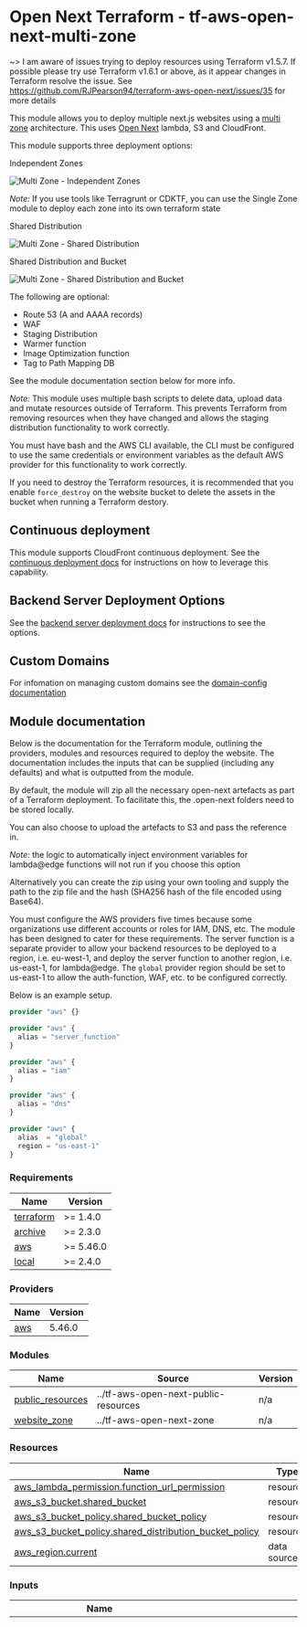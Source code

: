 # Open Next Terraform - tf-aws-open-next-multi-zone

~> I am aware of issues trying to deploy resources using Terraform v1.5.7. If possible please try use Terraform v1.6.1 or above, as it appear changes in Terraform resolve the issue. See https://github.com/RJPearson94/terraform-aws-open-next/issues/35 for more details

This module allows you to deploy multiple next.js websites using a [multi zone](https://nextjs.org/docs/pages/building-your-application/deploying/multi-zones) architecture. This uses [Open Next](https://github.com/serverless-stack/open-next) lambda, S3 and CloudFront.

This module supports three deployment options:

Independent Zones

![Multi Zone - Independent Zones](https://raw.githubusercontent.com/RJPearson94/terraform-aws-open-next/v3.3.0/docs/diagrams/Multi%20Zone%20-%20Independent%20Zones.png)

_Note:_ If you use tools like Terragrunt or CDKTF, you can use the Single Zone module to deploy each zone into its own terraform state

Shared Distribution

![Multi Zone - Shared Distribution](https://raw.githubusercontent.com/RJPearson94/terraform-aws-open-next/v3.3.0/docs/diagrams/Multi%20Zone%20-%20Shared%20Distribution.png)

Shared Distribution and Bucket

![Multi Zone - Shared Distribution and Bucket](https://raw.githubusercontent.com/RJPearson94/terraform-aws-open-next/v3.3.0/docs/diagrams/Multi%20Zone%20-%20Shared%20Distribution%20and%20Bucket.png)

The following are optional:

- Route 53 (A and AAAA records)
- WAF
- Staging Distribution
- Warmer function
- Image Optimization function
- Tag to Path Mapping DB

See the module documentation section below for more info.

_Note:_ This module uses multiple bash scripts to delete data, upload data and mutate resources outside of Terraform. This prevents Terraform from removing resources when they have changed and allows the staging distribution functionality to work correctly.

You must have bash and the AWS CLI available, the CLI must be configured to use the same credentials or environment variables as the default AWS provider for this functionality to work correctly.

If you need to destroy the Terraform resources, it is recommended that you enable `force_destroy` on the website bucket to delete the assets in the bucket when running a Terraform destory.

## Continuous deployment

This module supports CloudFront continuous deployment. See the [continuous deployment docs](https://github.com/RJPearson94/terraform-aws-open-next/blob/v3.3.0/docs/continuous-deployments.md) for instructions on how to leverage this capability.

## Backend Server Deployment Options

See the [backend server deployment docs](https://github.com/RJPearson94/terraform-aws-open-next/blob/v3.3.0/docs/backend-server-deployments.md) for instructions to see the options.

## Custom Domains

For infomation on managing custom domains see the [domain-config documentation](https://github.com/RJPearson94/terraform-aws-open-next/blob/v3.3.0/docs/domain-config.md)

## Module documentation

Below is the documentation for the Terraform module, outlining the providers, modules and resources required to deploy the website. The documentation includes the inputs that can be supplied (including any defaults) and what is outputted from the module.

By default, the module will zip all the necessary open-next artefacts as part of a Terraform deployment. To facilitate this, the .open-next folders need to be stored locally.

You can also choose to upload the artefacts to S3 and pass the reference in.

_Note:_ the logic to automatically inject environment variables for lambda@edge functions will not run if you choose this option

Alternatively you can create the zip using your own tooling and supply the path to the zip file and the hash (SHA256 hash of the file encoded using Base64).

You must configure the AWS providers five times because some organizations use different accounts or roles for IAM, DNS, etc. The module has been designed to cater for these requirements. The server function is a separate provider to allow your backend resources to be deployed to a region, i.e. eu-west-1, and deploy the server function to another region, i.e. us-east-1, for lambda@edge. The `global` provider region should be set to us-east-1 to allow the auth-function, WAF, etc. to be configured correctly.

Below is an example setup.

```tf
provider "aws" {}

provider "aws" {
  alias = "server_function"
}

provider "aws" {
  alias = "iam"
}

provider "aws" {
  alias = "dns"
}

provider "aws" {
  alias  = "global"
  region = "us-east-1"
}
```

### Requirements

| Name | Version |
|------|---------|
| <a name="requirement_terraform"></a> [terraform](#requirement\_terraform) | >= 1.4.0 |
| <a name="requirement_archive"></a> [archive](#requirement\_archive) | >= 2.3.0 |
| <a name="requirement_aws"></a> [aws](#requirement\_aws) | >= 5.46.0 |
| <a name="requirement_local"></a> [local](#requirement\_local) | >= 2.4.0 |

### Providers

| Name | Version |
|------|---------|
| <a name="provider_aws"></a> [aws](#provider\_aws) | 5.46.0 |

### Modules

| Name | Source | Version |
|------|--------|---------|
| <a name="module_public_resources"></a> [public\_resources](#module\_public\_resources) | ../tf-aws-open-next-public-resources | n/a |
| <a name="module_website_zone"></a> [website\_zone](#module\_website\_zone) | ../tf-aws-open-next-zone | n/a |

### Resources

| Name | Type |
|------|------|
| [aws_lambda_permission.function_url_permission](https://registry.terraform.io/providers/hashicorp/aws/latest/docs/resources/lambda_permission) | resource |
| [aws_s3_bucket.shared_bucket](https://registry.terraform.io/providers/hashicorp/aws/latest/docs/resources/s3_bucket) | resource |
| [aws_s3_bucket_policy.shared_bucket_policy](https://registry.terraform.io/providers/hashicorp/aws/latest/docs/resources/s3_bucket_policy) | resource |
| [aws_s3_bucket_policy.shared_distribution_bucket_policy](https://registry.terraform.io/providers/hashicorp/aws/latest/docs/resources/s3_bucket_policy) | resource |
| [aws_region.current](https://registry.terraform.io/providers/hashicorp/aws/latest/docs/data-sources/region) | data source |

### Inputs

| Name | Description | Type | Default | Required |
|------|-------------|------|---------|:--------:|
| <a name="input_additional_server_functions"></a> [additional\_server\_functions](#input\_additional\_server\_functions) | Default configutation for all additional server functions with the ability to override the configuration per function.<br><br>This feature requires open next v3.<br><br>By default, the module will create a new zip from the server function code on disk. However, you can override this by supplying a zip file containing the lambda code with either a local reference or a reference to the zip in an S3 bucket.<br><br>Possible values for backend\_deployment\_type: <br>  - REGIONAL\_LAMBDA\_WITH\_AUTH\_LAMBDA<br>  - REGIONAL\_LAMBDA\_WITH\_OAC<br>  - REGIONAL\_LAMBDA\_WITH\_OAC\_AND\_ANY\_PRINCIPAL<br>  - REGIONAL\_LAMBDA<br><br>See https://github.com/RJPearson94/terraform-aws-open-next/blob/v3.1.0/docs/backend-server-deployments.md for a complete breakdown of the different backend options.<br><br>**NOTE:** This can be overridden for each zone | <pre>object({<br>    enable_streaming                 = optional(bool)<br>    runtime                          = optional(string, "nodejs20.x")<br>    backend_deployment_type          = optional(string, "REGIONAL_LAMBDA")<br>    timeout                          = optional(number, 10)<br>    memory_size                      = optional(number, 1024)<br>    function_architecture            = optional(string)<br>    layers                           = optional(list(string))<br>    additional_environment_variables = optional(map(string), {})<br>    iam_policies = optional(object({<br>      include_bucket_access             = optional(bool, false)<br>      include_revalidation_queue_access = optional(bool, false)<br>      include_tag_mapping_db_access     = optional(bool, false)<br>    }), {})<br>    additional_iam_policies = optional(list(object({<br>      name   = string,<br>      arn    = optional(string)<br>      policy = optional(string)<br>    })), [])<br>    vpc = optional(object({<br>      security_group_ids = list(string),<br>      subnet_ids         = list(string)<br>    }))<br>    iam = optional(object({<br>      path                 = optional(string)<br>      permissions_boundary = optional(string)<br>    }))<br>    logging_config = optional(object({<br>      log_format            = optional(string)<br>      application_log_level = optional(string)<br>      system_log_level      = optional(string)<br>    }))<br>    cloudwatch_log = optional(object({<br>      deployment        = optional(string)<br>      retention_in_days = optional(number)<br>      name              = optional(string)<br>      log_group_class   = optional(string)<br>      skip_destroy      = optional(bool)<br>    }))<br>    origin_timeouts = optional(object({<br>      keepalive_timeout   = optional(number)<br>      read_timeout        = optional(number)<br>      connection_attempts = optional(number)<br>      connection_timeout  = optional(number)<br>    }))<br>    xray_tracing = optional(object({<br>      enable = optional(bool, false),<br>      mode   = optional(string, "Active")<br>    }))<br>    timeouts = optional(object({<br>      create = optional(string)<br>      update = optional(string)<br>      delete = optional(string)<br>    }), {})<br>    function_overrides = optional(map(object({<br>      function_code = optional(object({<br>        handler = optional(string, "index.handler")<br>        zip = optional(object({<br>          path = string<br>          hash = string<br>        }))<br>        s3 = optional(object({<br>          bucket         = string<br>          key            = string<br>          object_version = optional(string)<br>        }))<br>      }))<br>      enable_streaming                 = optional(bool)<br>      runtime                          = optional(string, "nodejs20.x")<br>      backend_deployment_type          = optional(string, "REGIONAL_LAMBDA")<br>      timeout                          = optional(number, 10)<br>      memory_size                      = optional(number, 1024)<br>      function_architecture            = optional(string)<br>      layers                           = optional(list(string))<br>      additional_environment_variables = optional(map(string), {})<br>      iam_policies = optional(object({<br>        include_bucket_access             = optional(bool, false)<br>        include_revalidation_queue_access = optional(bool, false)<br>        include_tag_mapping_db_access     = optional(bool, false)<br>      }), {})<br>      additional_iam_policies = optional(list(object({<br>        name   = string,<br>        arn    = optional(string)<br>        policy = optional(string)<br>      })), [])<br>      vpc = optional(object({<br>        security_group_ids = list(string),<br>        subnet_ids         = list(string)<br>      }))<br>      iam = optional(object({<br>        path                 = optional(string)<br>        permissions_boundary = optional(string)<br>      }))<br>      logging_config = optional(object({<br>        log_format            = optional(string)<br>        application_log_level = optional(string)<br>        system_log_level      = optional(string)<br>      }))<br>      cloudwatch_log = optional(object({<br>        deployment        = optional(string)<br>        retention_in_days = optional(number)<br>        name              = optional(string)<br>        log_group_class   = optional(string)<br>        skip_destroy      = optional(bool)<br>      }))<br>      origin_timeouts = optional(object({<br>        keepalive_timeout   = optional(number)<br>        read_timeout        = optional(number)<br>        connection_attempts = optional(number)<br>        connection_timeout  = optional(number)<br>      }))<br>      xray_tracing = optional(object({<br>        enable = optional(bool, false),<br>        mode   = optional(string, "Active")<br>      }))<br>      timeouts = optional(object({<br>        create = optional(string)<br>        update = optional(string)<br>        delete = optional(string)<br>      }), {})<br>    })), {})<br>  })</pre> | `{}` | no |
| <a name="input_aliases"></a> [aliases](#input\_aliases) | The production and staging aliases to use. This can be overridden for each zone | <pre>object({<br>    production = string<br>    staging    = string<br>  })</pre> | `null` | no |
| <a name="input_behaviours"></a> [behaviours](#input\_behaviours) | Override the default behaviour config. When the deployment is set to 'INDEPENDENT\_ZONES' this can be overridden for each zone. If deployment is 'SHARED\_DISTRIBUTION' or 'SHARED\_DISTRIBUTION\_AND\_BUCKET' this configuration is used | <pre>object({<br>    custom_error_responses = optional(object({<br>      path_overrides = optional(map(object({<br>        allowed_methods            = optional(list(string))<br>        cached_methods             = optional(list(string))<br>        cache_policy_id            = optional(string)<br>        origin_request_policy_id   = optional(string)<br>        response_headers_policy_id = optional(string)<br>        compress                   = optional(bool)<br>        viewer_protocol_policy     = optional(string)<br>        viewer_request = optional(object({<br>          type         = string<br>          arn          = string<br>          include_body = optional(bool)<br>        }))<br>        viewer_response = optional(object({<br>          type = string<br>          arn  = string<br>        }))<br>        origin_request = optional(object({<br>          arn          = string<br>          include_body = bool<br>        }))<br>        origin_response = optional(object({<br>          arn = string<br>        }))<br>      })))<br>      allowed_methods            = optional(list(string))<br>      cached_methods             = optional(list(string))<br>      cache_policy_id            = optional(string)<br>      origin_request_policy_id   = optional(string)<br>      response_headers_policy_id = optional(string)<br>      compress                   = optional(bool)<br>      viewer_protocol_policy     = optional(string)<br>      viewer_request = optional(object({<br>        type         = string<br>        arn          = string<br>        include_body = optional(bool)<br>      }))<br>      viewer_response = optional(object({<br>        type = string<br>        arn  = string<br>      }))<br>      origin_request = optional(object({<br>        type         = string<br>        arn          = string<br>        include_body = optional(bool)<br>      }))<br>      origin_response = optional(object({<br>        type = string<br>        arn  = string<br>      }))<br>    }))<br>    static_assets = optional(object({<br>      paths            = optional(list(string))<br>      additional_paths = optional(list(string))<br>      path_overrides = optional(map(object({<br>        allowed_methods            = optional(list(string))<br>        cached_methods             = optional(list(string))<br>        cache_policy_id            = optional(string)<br>        origin_request_policy_id   = optional(string)<br>        response_headers_policy_id = optional(string)<br>        compress                   = optional(bool)<br>        viewer_protocol_policy     = optional(string)<br>        viewer_request = optional(object({<br>          type         = string<br>          arn          = string<br>          include_body = optional(bool)<br>        }))<br>        viewer_response = optional(object({<br>          type = string<br>          arn  = string<br>        }))<br>        origin_request = optional(object({<br>          arn          = string<br>          include_body = bool<br>        }))<br>        origin_response = optional(object({<br>          arn = string<br>        }))<br>      })))<br>      allowed_methods            = optional(list(string))<br>      cached_methods             = optional(list(string))<br>      cache_policy_id            = optional(string)<br>      origin_request_policy_id   = optional(string)<br>      response_headers_policy_id = optional(string)<br>      compress                   = optional(bool)<br>      viewer_protocol_policy     = optional(string)<br>      viewer_request = optional(object({<br>        type         = string<br>        arn          = string<br>        include_body = optional(bool)<br>      }))<br>      viewer_response = optional(object({<br>        type = string<br>        arn  = string<br>      }))<br>      origin_request = optional(object({<br>        type         = string<br>        arn          = string<br>        include_body = optional(bool)<br>      }))<br>      origin_response = optional(object({<br>        type = string<br>        arn  = string<br>      }))<br>    }))<br>    server = optional(object({<br>      paths = optional(list(string))<br>      path_overrides = map(object({<br>        allowed_methods            = optional(list(string))<br>        cached_methods             = optional(list(string))<br>        cache_policy_id            = optional(string)<br>        origin_request_policy_id   = optional(string)<br>        response_headers_policy_id = optional(string)<br>        compress                   = optional(bool)<br>        viewer_protocol_policy     = optional(string)<br>        viewer_request = optional(object({<br>          type         = string<br>          arn          = string<br>          include_body = optional(bool)<br>        }))<br>        viewer_response = optional(object({<br>          type = string<br>          arn  = string<br>        }))<br>        origin_request = optional(object({<br>          arn          = string<br>          include_body = bool<br>        }))<br>        origin_response = optional(object({<br>          arn = string<br>        }))<br>      }))<br>      allowed_methods            = optional(list(string))<br>      cached_methods             = optional(list(string))<br>      cache_policy_id            = optional(string)<br>      origin_request_policy_id   = optional(string)<br>      response_headers_policy_id = optional(string)<br>      compress                   = optional(bool)<br>      viewer_protocol_policy     = optional(string)<br>      viewer_request = optional(object({<br>        type         = string<br>        arn          = string<br>        include_body = optional(bool)<br>      }))<br>      viewer_response = optional(object({<br>        type = string<br>        arn  = string<br>      }))<br>      origin_request = optional(object({<br>        type         = string<br>        arn          = string<br>        include_body = optional(bool)<br>      }))<br>      origin_response = optional(object({<br>        type = string<br>        arn  = string<br>      }))<br>    }))<br>    additional_origins = optional(map(object({<br>      paths = optional(list(string))<br>      path_overrides = optional(map(object({<br>        allowed_methods            = optional(list(string))<br>        cached_methods             = optional(list(string))<br>        cache_policy_id            = optional(string)<br>        origin_request_policy_id   = optional(string)<br>        response_headers_policy_id = optional(string)<br>        compress                   = optional(bool)<br>        viewer_protocol_policy     = optional(string)<br>        viewer_request = optional(object({<br>          type         = string<br>          arn          = string<br>          include_body = optional(bool)<br>        }))<br>        viewer_response = optional(object({<br>          type = string<br>          arn  = string<br>        }))<br>        origin_request = optional(object({<br>          arn          = string<br>          include_body = bool<br>        }))<br>        origin_response = optional(object({<br>          arn = string<br>        }))<br>      })))<br>      allowed_methods            = optional(list(string))<br>      cached_methods             = optional(list(string))<br>      cache_policy_id            = optional(string)<br>      origin_request_policy_id   = optional(string)<br>      response_headers_policy_id = optional(string)<br>      compress                   = optional(bool)<br>      viewer_protocol_policy     = optional(string)<br>      viewer_request = optional(object({<br>        type         = string<br>        arn          = string<br>        include_body = optional(bool)<br>      }))<br>      viewer_response = optional(object({<br>        type = string<br>        arn  = string<br>      }))<br>      origin_request = optional(object({<br>        type         = string<br>        arn          = string<br>        include_body = optional(bool)<br>      }))<br>      origin_response = optional(object({<br>        type = string<br>        arn  = string<br>      }))<br>    })), {})<br>    image_optimisation = optional(object({<br>      paths = optional(list(string))<br>      path_overrides = map(object({<br>        allowed_methods            = optional(list(string))<br>        cached_methods             = optional(list(string))<br>        cache_policy_id            = optional(string)<br>        origin_request_policy_id   = optional(string)<br>        response_headers_policy_id = optional(string)<br>        compress                   = optional(bool)<br>        viewer_protocol_policy     = optional(string)<br>        viewer_request = optional(object({<br>          type         = string<br>          arn          = string<br>          include_body = optional(bool)<br>        }))<br>        viewer_response = optional(object({<br>          type = string<br>          arn  = string<br>        }))<br>        origin_request = optional(object({<br>          arn          = string<br>          include_body = bool<br>        }))<br>        origin_response = optional(object({<br>          arn = string<br>        }))<br>      }))<br>      allowed_methods            = optional(list(string))<br>      cached_methods             = optional(list(string))<br>      cache_policy_id            = optional(string)<br>      origin_request_policy_id   = optional(string)<br>      response_headers_policy_id = optional(string)<br>      compress                   = optional(bool)<br>      viewer_protocol_policy     = optional(string)<br>      viewer_request = optional(object({<br>        type         = string<br>        arn          = string<br>        include_body = optional(bool)<br>      }))<br>      viewer_response = optional(object({<br>        type = string<br>        arn  = string<br>      }))<br>      origin_request = optional(object({<br>        type         = string<br>        arn          = string<br>        include_body = optional(bool)<br>      }))<br>      origin_response = optional(object({<br>        type = string<br>        arn  = string<br>      }))<br>    }))<br>  })</pre> | `{}` | no |
| <a name="input_cache_control_immutable_assets_regex"></a> [cache\_control\_immutable\_assets\_regex](#input\_cache\_control\_immutable\_assets\_regex) | Regex to set public,max-age=31536000,immutable on immutable resources. This can be overridden for each zone | `string` | `"^.*(\\.next)$"` | no |
| <a name="input_cloudwatch_log"></a> [cloudwatch\_log](#input\_cloudwatch\_log) | The default cloudwatch log group configuration. This can be overridden for each zone and each function""<br><br>Possible values for deployment:<br>  - PER\_FUNCTION (default)<br>  - SHARED\_PER\_ZONE<br>  - USE\_EXISTING<br><br>When deployment is set to `SHARED_PER_ZONE` or `USE_EXISTING`, name is mandatory.<br><br>For `SHARED_PER_ZONE`, the name will include the `aws/lambda` namespace and the supplied prefix and suffix<br>For `USE_EXISTING`, the name will represent the log group name (including prefix) | <pre>object({<br>    deployment        = optional(string, "PER_FUNCTION")<br>    retention_in_days = optional(number, 7)<br>    name              = optional(string)<br>    log_group_class   = optional(string)<br>    skip_destroy      = optional(bool)<br>  })</pre> | `{}` | no |
| <a name="input_content_types"></a> [content\_types](#input\_content\_types) | The MIME type mapping and default for artefacts generated by Open Next. This can be overridden for each zone | <pre>object({<br>    mapping = optional(map(string), {<br>      "svg"  = "image/svg+xml",<br>      "js"   = "application/javascript",<br>      "css"  = "text/css",<br>      "html" = "text/html"<br>    })<br>    default = optional(string, "binary/octet-stream")<br>  })</pre> | `{}` | no |
| <a name="input_continuous_deployment"></a> [continuous\_deployment](#input\_continuous\_deployment) | Configuration for continuous deployment config for CloudFront<br><br>When the deployment is set to 'INDEPENDENT\_ZONES' this can be overridden for each zone. If continuous deployment is enabled, updates to the origins, ordered\_cache\_behaviors and default\_cache\_behaviors are ignored<br><br>See https://github.com/RJPearson94/terraform-aws-open-next/blob/v3.1.0/docs/continuous-deployments.md for a complete breakdown of how to use continuous deployment. | <pre>object({<br>    use        = optional(bool, false)<br>    deployment = optional(string, "NONE")<br>    traffic_config = optional(object({<br>      header = optional(object({<br>        name  = string<br>        value = string<br>      }))<br>      weight = optional(object({<br>        percentage = number<br>        session_stickiness = optional(object({<br>          idle_ttl    = number<br>          maximum_ttl = number<br>        }))<br>      }))<br>    }))<br>  })</pre> | `{}` | no |
| <a name="input_custom_error_responses"></a> [custom\_error\_responses](#input\_custom\_error\_responses) | Allow custom error responses to be set on the distributions<br><br>When the deployment is set to 'INDEPENDENT\_ZONES' this can be overridden for each zone. If deployment is 'SHARED\_DISTRIBUTION' or 'SHARED\_DISTRIBUTION\_AND\_BUCKET' this configuration is used. If the deployment is 'SHARED\_DISTRIBUTION', the files are saved into the root zone bucket. If the deployment is 'SHARED\_DISTRIBUTION\_AND\_BUCKET' the files are saved in the shared bucket<br><br>**NOTE:** These custom error pages only apply to response codes from the origins. To configure custom error responses for status codes returned by WAF, please configure the custom error responses in WAF. | <pre>list(object({<br>    error_code            = string<br>    error_caching_min_ttl = optional(number)<br>    response_code         = optional(string)<br>    response_page = optional(object({<br>      source      = string<br>      path_prefix = string<br>    }))<br>  }))</pre> | `[]` | no |
| <a name="input_deployment"></a> [deployment](#input\_deployment) | The deployment model for the multi zone website<br><br>The possible values are:<br>- INDEPENDENT\_ZONES<br>- SHARED\_DISTRIBUTION<br>- SHARED\_DISTRIBUTION\_AND\_BUCKET<br><br>See https://github.com/RJPearson94/terraform-aws-open-next/tree/v3.1.0?tab=readme-ov-file#deployment-options for a complete breakdown of the different deployment options. | `string` | n/a | yes |
| <a name="input_distribution"></a> [distribution](#input\_distribution) | Configuration for the CloudFront distribution. <br><br>When the deployment is set to 'INDEPENDENT\_ZONES' this can be overridden for each zone. If deployment is 'SHARED\_DISTRIBUTION' or 'SHARED\_DISTRIBUTION\_AND\_BUCKET' this configuration is used<br><br>Possible values for deployment are:<br>- NONE<br>- CREATE<br><br>The module has a local copy of the x-forwarded host CloudFront function code by default. The code can be seen at https://github.com/RJPearson94/terraform-aws-open-next/blob/v3.1.0/modules/tf-aws-open-next-public-resources/code/xForwardedHost.js (open next v2) and https://github.com/RJPearson94/terraform-aws-open-next/blob/v3.1.0/modules/tf-aws-open-next-public-resources/code/cloudfrontFunctionOpenNextV3.js (open next v3). <br><br>This code can be overridden by passing in the javascript function as a string to the `code` argument under the `x_forwarded_host_function` object. An example can be seen below.<pre>x_forwarded_host_function = {<br>  code = "function handler(event) { var request = event.request; request.headers['x-forwarded-host'] = request.headers.host; return request; }"<br>}</pre>The auth function is deployed if the server function backend\_deployment\_type is set to EDGE\_LAMBDA.<br><br>The module has a local copy of the auth function code, which will be deployed by default. The code can be seen at https://github.com/RJPearson94/terraform-aws-open-next/blob/v3.1.0/modules/tf-aws-open-next-public-resources/code/auth/index.js. You can override this to supplying a zip file containing the lambda code with either a local reference or a reference to the zip in an S3 bucket.<br><br>Possible values for the auth\_function deployment are:<br>- NONE <br>- USE\_EXISTING<br>- CREATE<br>- DETACH<br><br>The auth function arn is mandatory when deployment is set to `USE_EXISTING`.<br><br>When migrating from using the auth function to either public cloud functions or to using OAC, you should set the deployment on the auth\_function to CREATE, then apply the changes. Then, you can set deployment to false in a subsequent change to clean up the function.<br><br>If you run the server function as a lambda@edge, you should increase the deletion timeout to 2 hours `120m`. As the lambda service needs to wait for the replicas to be removed, this often exceeds the default 10-minute deletion timeout. This extended timeout allows Terraform to poll for longer and should help mitigate Terraform failures; an example Terraform configuration can be seen below.<pre>auth_function = {<br>  timeouts = {<br>    delete = "120m"<br>  }<br>}</pre>As lambda@edge doesn't support environment variables, the environment variables are injected into the source code before the zip is generated. <br>**NOTE:** If the lambda function code is supplied as a zip or via an S3 reference, this code modification will not occur<br><br>Terraform does not manage cloudwatch log groups for the auth function; the lambda service creates the log group when the function runs in each region.<br><br>CloudFront supports Origin Access Control (OAC) for lambda URLs. The possible values for the deployment options are:<br>- NONE<br>- CREATE<br><br>**NOTE:** If the server function or image optimisation function backend deployment types use OAC, then the OAC will be created.<br><br>As there is a limit on the number of cache policies associated with an AWS account, you can either configure the module to create the cache policy or use an existing one. The possible values for the cache policy deployment are:<br>- USE\_EXISTING<br>- CREATE<br><br>If cache policy deployment is set to `USE_EXISTING`, then ID, is a required field.<br><br>**WARNING:** The distribution is fundamental to the architecture, and the module is optional to facilitate sharing a distribution for multi-zone deployments and to support edge cases not supported by the module. With that said, it is not recommended to supply a distribution. | <pre>object({<br>    deployment   = optional(string, "CREATE")<br>    enabled      = optional(bool, true)<br>    ipv6_enabled = optional(bool, true)<br>    http_version = optional(string, "http2")<br>    price_class  = optional(string, "PriceClass_100")<br>    geo_restrictions = optional(object({<br>      type      = optional(string, "none"),<br>      locations = optional(list(string), [])<br>    }), {})<br>    x_forwarded_host_function = optional(object({<br>      runtime = optional(string)<br>      code    = optional(string)<br>    }), {})<br>    auth_function = optional(object({<br>      deployment    = optional(string, "NONE")<br>      qualified_arn = optional(string)<br>      function_code = optional(object({<br>        handler = optional(string, "index.handler")<br>        zip = optional(object({<br>          path = string<br>          hash = string<br>        }))<br>        s3 = optional(object({<br>          bucket         = string<br>          key            = string<br>          object_version = optional(string)<br>        }))<br>      }))<br>      runtime     = optional(string, "nodejs20.x")<br>      timeout     = optional(number, 10)<br>      memory_size = optional(number, 256)<br>      additional_iam_policies = optional(list(object({<br>        name   = string,<br>        arn    = optional(string)<br>        policy = optional(string)<br>      })), [])<br>      iam = optional(object({<br>        path                 = optional(string)<br>        permissions_boundary = optional(string)<br>      }))<br>      timeouts = optional(object({<br>        create = optional(string)<br>        update = optional(string)<br>        delete = optional(string)<br>      }), {})<br>    }), {})<br>    lambda_url_oac = optional(object({<br>      deployment = optional(string, "NONE")<br>    }), {})<br>    cache_policy = optional(object({<br>      deployment                    = optional(string, "CREATE")<br>      id                            = optional(string)<br>      default_ttl                   = optional(number, 0)<br>      max_ttl                       = optional(number, 31536000)<br>      min_ttl                       = optional(number, 0)<br>      cookie_behavior               = optional(string, "all")<br>      header_behavior               = optional(string, "whitelist")<br>      header_items                  = optional(list(string))<br>      query_string_behavior         = optional(string, "all")<br>      enable_accept_encoding_brotli = optional(bool)<br>      enable_accept_encoding_gzip   = optional(bool)<br>    }), {})<br>    response_headers = optional(object({<br>      deployment = optional(string, "NONE") # NONE, CREATE or USE_EXISTING<br>      id         = optional(string)<br>      cors_config = optional(object({<br>        access_control_allow_credentials = bool<br>        access_control_allow_headers     = list(string)<br>        access_control_allow_methods     = list(string)<br>        access_control_allow_origins     = list(string)<br>        access_control_expose_headers    = optional(list(string), [])<br>        access_control_max_age_seconds   = optional(number)<br>        origin_override                  = bool<br>      }))<br>      custom_headers_config = optional(list(object({<br>        header   = string<br>        override = bool<br>        value    = string<br>      })), [])<br>      remove_headers = optional(list(string), [])<br>      security_headers_config = optional(object({<br>        content_security_policy = optional(object({<br>          policy   = string<br>          override = bool<br>        }))<br>        content_type_options = optional(object({<br>          override = bool<br>        }))<br>        frame_options = optional(object({<br>          frame_option = string<br>          override     = bool<br>        }))<br>        referrer_policy = optional(object({<br>          override = bool<br>          policy   = string<br>        }))<br>        strict_transport_security = optional(object({<br>          max_age            = number<br>          include_subdomains = optional(bool)<br>          override           = bool<br>          preload            = optional(bool)<br>        }))<br>        xss_protection = optional(object({<br>          mode_block = optional(bool)<br>          override   = bool<br>          protection = bool<br>          report_uri = optional(string)<br>        }))<br>      }))<br>      server_timing_headers_config = optional(object({<br>        enabled       = bool<br>        sampling_rate = number<br>      }))<br>    }), {})<br>  })</pre> | `{}` | no |
| <a name="input_domain_config"></a> [domain\_config](#input\_domain\_config) | Configuration for CloudFront distribution domain<br><br>When the deployment is set to 'INDEPENDENT\_ZONES' this can be overridden for each zone. If deployment is 'SHARED\_DISTRIBUTION' or 'SHARED\_DISTRIBUTION\_AND\_BUCKET' this configuration is used<br><br>See https://github.com/RJPearson94/terraform-aws-open-next/blob/v3.1.0/docs/domain-config.md for a complete breakdown of the different domain configuration options. | <pre>object({<br>    evaluate_target_health = optional(bool, true)<br>    include_www            = optional(bool, false)<br>    sub_domain             = optional(string)<br>    hosted_zones = list(object({<br>      name         = string<br>      id           = optional(string)<br>      private_zone = optional(bool, false)<br>    }))<br>    create_route53_entries         = optional(bool, true)<br>    route53_record_allow_overwrite = optional(bool, true)<br>    viewer_certificate = optional(object({<br>      acm_certificate_arn      = string<br>      ssl_support_method       = optional(string, "sni-only")<br>      minimum_protocol_version = optional(string, "TLSv1.2_2021")<br>    }))<br>  })</pre> | `null` | no |
| <a name="input_edge_functions"></a> [edge\_functions](#input\_edge\_functions) | Default configutation for all edge functions with the ability to override the configuration per edge function<br><br>By default, the module will create a new zip from the edge function code on disk. However, you can override this by supplying a zip file containing the lambda code with either a local reference or a reference to the zip in an S3 bucket.<br><br>This feature requires open next v3.<br><br>**NOTE:** Terraform does not manage cloudwatch log groups; instead, the lambda service creates the log group when the function runs in each region.<br><br>The module `OPEN_NEXT_ORIGIN` environment variable for each edge function, as per the [open next documentation for middleware](https://open-next.js.org/inner_workings/components/middleware#special-overrides). You have the ability to remove this environment variable by setting the `include_open_next_origin_env_variable` to `false` or override this value by setting an environment variable with the same name via the `additional_environment_variables` attribute.<br><br>You should increase the deletion timeout to 2 hours `120m`. As the lambda service needs to wait for the replicas to be removed, this often exceeds the default 10-minute deletion timeout. This extended timeout allows Terraform to poll for longer and should help mitigate Terraform failures; an example Terraform configuration can be seen below.<pre>timeouts = {<br>  delete = "120m"<br>}</pre>As lambda@edge doesn't support environment variables, the environment variables are injected into the source code before the zip is generated.<br>**NOTE:** If the lambda function code is supplied as a zip or via an S3 reference, this code modification will not occur<br><br>**NOTE:** This can be overridden for each zone | <pre>object({<br>    runtime                               = optional(string, "nodejs20.x")<br>    timeout                               = optional(number, 10)<br>    memory_size                           = optional(number, 512)<br>    include_open_next_origin_env_variable = optional(bool, true)<br>    additional_environment_variables      = optional(map(string), {})<br>    additional_iam_policies = optional(list(object({<br>      name   = string,<br>      arn    = optional(string)<br>      policy = optional(string)<br>    })), [])<br>    iam = optional(object({<br>      path                 = optional(string)<br>      permissions_boundary = optional(string)<br>    }))<br>    timeouts = optional(object({<br>      create = optional(string)<br>      update = optional(string)<br>      delete = optional(string)<br>    }), {})<br>    function_overrides = optional(map(object({<br>      function_code = optional(object({<br>        handler = optional(string, "handler.handler")<br>        zip = optional(object({<br>          path = string<br>          hash = string<br>        }))<br>        s3 = optional(object({<br>          bucket         = string<br>          key            = string<br>          object_version = optional(string)<br>        }))<br>      }))<br>      runtime                               = optional(string, "nodejs20.x")<br>      timeout                               = optional(number, 10)<br>      memory_size                           = optional(number, 512)<br>      include_open_next_origin_env_variable = optional(bool, true)<br>      additional_environment_variables      = optional(map(string), {})<br>      additional_iam_policies = optional(list(object({<br>        name   = string,<br>        arn    = optional(string)<br>        policy = optional(string)<br>      })), [])<br>      iam = optional(object({<br>        path                 = optional(string)<br>        permissions_boundary = optional(string)<br>      }))<br>      timeouts = optional(object({<br>        create = optional(string)<br>        update = optional(string)<br>        delete = optional(string)<br>      }), {})<br>    })), {})<br>  })</pre> | `{}` | no |
| <a name="input_function_architecture"></a> [function\_architecture](#input\_function\_architecture) | The default instruction set architecture for the lambda functions. This can be overridden for each zone and each function | `string` | `"arm64"` | no |
| <a name="input_iam"></a> [iam](#input\_iam) | The default IAM configuration. This can be overridden for each zone and each function | <pre>object({<br>    path                 = optional(string, "/")<br>    permissions_boundary = optional(string)<br>  })</pre> | `{}` | no |
| <a name="input_image_optimisation_function"></a> [image\_optimisation\_function](#input\_image\_optimisation\_function) | Configuration for the image optimisation function.<br><br>By default, the module will create a new zip from the image optimisation function code on disk. However, you can override this by supplying a zip file containing the lambda code with either a local reference or a reference to the zip in an S3 bucket.<br><br>Possible values for backend\_deployment\_type: <br>  - REGIONAL\_LAMBDA\_WITH\_AUTH\_LAMBDA<br>  - REGIONAL\_LAMBDA\_WITH\_OAC<br>  - REGIONAL\_LAMBDA\_WITH\_OAC\_AND\_ANY\_PRINCIPAL<br>  - REGIONAL\_LAMBDA<br><br>See https://github.com/RJPearson94/terraform-aws-open-next/blob/v3.1.0/docs/backend-server-deployments.md for a complete breakdown of the different backend options.<br><br>If you do not want to provision the image optimisation function, you can set `create` to false.<br><br>**NOTE:** This can be overridden for each zone | <pre>object({<br>    create = optional(bool, true)<br>    function_code = optional(object({<br>      handler = optional(string, "index.handler")<br>      zip = optional(object({<br>        path = string<br>        hash = string<br>      }))<br>      s3 = optional(object({<br>        bucket         = string<br>        key            = string<br>        object_version = optional(string)<br>      }))<br>    }))<br>    runtime                          = optional(string, "nodejs20.x")<br>    backend_deployment_type          = optional(string, "REGIONAL_LAMBDA")<br>    timeout                          = optional(number, 25)<br>    memory_size                      = optional(number, 1536)<br>    layers                           = optional(list(string))<br>    additional_environment_variables = optional(map(string), {})<br>    function_architecture            = optional(string)<br>    static_image_optimisation        = optional(bool, false)<br>    additional_iam_policies = optional(list(object({<br>      name   = string,<br>      arn    = optional(string)<br>      policy = optional(string)<br>    })), [])<br>    vpc = optional(object({<br>      security_group_ids = list(string),<br>      subnet_ids         = list(string)<br>    }))<br>    iam = optional(object({<br>      path                 = optional(string)<br>      permissions_boundary = optional(string)<br>    }))<br>    logging_config = optional(object({<br>      log_format            = optional(string)<br>      application_log_level = optional(string)<br>      system_log_level      = optional(string)<br>    }))<br>    cloudwatch_log = optional(object({<br>      deployment        = optional(string)<br>      retention_in_days = optional(number)<br>      name              = optional(string)<br>      log_group_class   = optional(string)<br>      skip_destroy      = optional(bool)<br>    }))<br>    origin_timeouts = optional(object({<br>      keepalive_timeout   = optional(number)<br>      read_timeout        = optional(number)<br>      connection_attempts = optional(number)<br>      connection_timeout  = optional(number)<br>    }))<br>    xray_tracing = optional(object({<br>      enable = optional(bool, false),<br>      mode   = optional(string, "Active")<br>    }))<br>    timeouts = optional(object({<br>      create = optional(string)<br>      update = optional(string)<br>      delete = optional(string)<br>    }), {})<br>  })</pre> | `{}` | no |
| <a name="input_layers"></a> [layers](#input\_layers) | The default layers that is applied to all regional functions. This can be overridden for each function. | `list(string)` | `null` | no |
| <a name="input_logging_config"></a> [logging\_config](#input\_logging\_config) | The default function logging configuration. The log group is determined by the cloudwatch\_log variable. This can be overridden for each zone and each function | <pre>object({<br>    log_format            = optional(string)<br>    application_log_level = optional(string)<br>    system_log_level      = optional(string)<br>  })</pre> | `null` | no |
| <a name="input_open_next_version"></a> [open\_next\_version](#input\_open\_next\_version) | The version of open next that is used | `string` | `"v2.x.x"` | no |
| <a name="input_origin_timeouts"></a> [origin\_timeouts](#input\_origin\_timeouts) | The default CloudFront origin timeout settings. This can be overridden for each function that is connected as an origin on the CloudFront distribution i.e. not edge functions. | <pre>object({<br>    keepalive_timeout   = optional(number)<br>    read_timeout        = optional(number)<br>    connection_attempts = optional(number)<br>    connection_timeout  = optional(number)<br>  })</pre> | `null` | no |
| <a name="input_prefix"></a> [prefix](#input\_prefix) | A prefix which will be attached to the resource name to ensure resources are random | `string` | `null` | no |
| <a name="input_prefix_path_overrides"></a> [prefix\_path\_overrides](#input\_prefix\_path\_overrides) | Whether to add the path to the path overrides. This can be overridden for each zone | `bool` | `true` | no |
| <a name="input_revalidation_function"></a> [revalidation\_function](#input\_revalidation\_function) | Configuration for the revalidation function.<br><br>By default, the module will create a new zip from the revalidation function code on disk. However, you can override this by supplying a zip file containing the lambda code with either a local reference or a reference to the zip in an S3 bucket.<br><br>This function is deployed to the region specified on the default AWS Terraform provider.<br><br>**NOTE:** This can be overridden for each zone | <pre>object({<br>    function_code = optional(object({<br>      handler = optional(string, "index.handler")<br>      zip = optional(object({<br>        path = string<br>        hash = string<br>      }))<br>      s3 = optional(object({<br>        bucket         = string<br>        key            = string<br>        object_version = optional(string)<br>      }))<br>    }))<br>    runtime                          = optional(string, "nodejs20.x")<br>    timeout                          = optional(number, 25)<br>    memory_size                      = optional(number, 1536)<br>    layers                           = optional(list(string))<br>    additional_environment_variables = optional(map(string), {})<br>    function_architecture            = optional(string)<br>    additional_iam_policies = optional(list(object({<br>      name   = string,<br>      arn    = optional(string)<br>      policy = optional(string)<br>    })), [])<br>    vpc = optional(object({<br>      security_group_ids = list(string),<br>      subnet_ids         = list(string)<br>    }))<br>    iam = optional(object({<br>      path                 = optional(string)<br>      permissions_boundary = optional(string)<br>    }))<br>    logging_config = optional(object({<br>      log_format            = optional(string)<br>      application_log_level = optional(string)<br>      system_log_level      = optional(string)<br>    }))<br>    cloudwatch_log = optional(object({<br>      deployment        = optional(string)<br>      retention_in_days = optional(number)<br>      name              = optional(string)<br>      log_group_class   = optional(string)<br>      skip_destroy      = optional(bool)<br>    }))<br>    xray_tracing = optional(object({<br>      enable = optional(bool, false),<br>      mode   = optional(string, "Active")<br>    }))<br>    timeouts = optional(object({<br>      create = optional(string)<br>      update = optional(string)<br>      delete = optional(string)<br>    }), {})<br>  })</pre> | `{}` | no |
| <a name="input_s3_exclusion_regex"></a> [s3\_exclusion\_regex](#input\_s3\_exclusion\_regex) | A regex of files to exclude from the s3 copy. his can be overridden for each zone | `string` | `null` | no |
| <a name="input_scripts"></a> [scripts](#input\_scripts) | Modify default script behaviours | <pre>object({<br>    interpreter                      = optional(string)<br>    additional_environment_variables = optional(map(string))<br>    delete_folder_script = optional(object({<br>      interpreter                      = optional(string)<br>      path                             = optional(string)<br>      additional_environment_variables = optional(map(string))<br>    }))<br>    file_sync_script = optional(object({<br>      interpreter                      = optional(string)<br>      path                             = optional(string)<br>      additional_environment_variables = optional(map(string))<br>    }))<br>    invalidate_cloudfront_script = optional(object({<br>      interpreter                      = optional(string)<br>      path                             = optional(string)<br>      additional_environment_variables = optional(map(string))<br>    }))<br>    promote_distribution_script = optional(object({<br>      interpreter                      = optional(string)<br>      path                             = optional(string)<br>      additional_environment_variables = optional(map(string))<br>    }))<br>    remove_continuous_deployment_policy_id_script = optional(object({<br>      interpreter                      = optional(string)<br>      path                             = optional(string)<br>      additional_environment_variables = optional(map(string))<br>    }))<br>    save_item_to_dynamo_script = optional(object({<br>      interpreter                      = optional(string)<br>      path                             = optional(string)<br>      additional_environment_variables = optional(map(string))<br>    }))<br>    update_alias_script = optional(object({<br>      interpreter                      = optional(string)<br>      path                             = optional(string)<br>      additional_environment_variables = optional(map(string))<br>    }))<br>    update_parameter_script = optional(object({<br>      interpreter                      = optional(string)<br>      path                             = optional(string)<br>      additional_environment_variables = optional(map(string))<br>    }))<br>  })</pre> | `{}` | no |
| <a name="input_server_function"></a> [server\_function](#input\_server\_function) | Configuration for the server function.<br><br>By default, the module will create a new zip from the server function code on disk. However, you can override this by supplying a zip file containing the lambda code with either a local reference or a reference to the zip in an S3 bucket.<br><br>Possible values for backend\_deployment\_type: <br>  - REGIONAL\_LAMBDA\_WITH\_AUTH\_LAMBDA<br>  - REGIONAL\_LAMBDA\_WITH\_OAC<br>  - REGIONAL\_LAMBDA\_WITH\_OAC\_AND\_ANY\_PRINCIPAL<br>  - REGIONAL\_LAMBDA<br>  - EDGE\_LAMBDA (only supported with open next v2)<br><br>See https://github.com/RJPearson94/terraform-aws-open-next/blob/v3.1.0/docs/backend-server-deployments.md for a complete breakdown of the different backend options.<br><br>**NOTE:** When backend\_deployment\_type is set to EDGE\_LAMBDA, Terraform does not manage cloudwatch log groups; instead, the lambda service creates the log group when the function runs in each region.<br><br>If you run the server function as a lambda@edge, you should increase the deletion timeout to 2 hours `120m`. As the lambda service needs to wait for the replicas to be removed, this often exceeds the default 10-minute deletion timeout. This extended timeout allows Terraform to poll for longer and should help mitigate Terraform failures; an example Terraform configuration can be seen below.<pre>timeouts = {<br>  delete = "120m"<br>}</pre>As lambda@edge doesn't support environment variables, the environment variables are injected into the source code before the zip is generated. <br>**NOTE:** If the lambda function code is supplied as a zip or via an S3 reference, this code modification will not occur<br><br>**NOTE:** This can be overridden for each zone | <pre>object({<br>    function_code = optional(object({<br>      handler = optional(string, "index.handler")<br>      zip = optional(object({<br>        path = string<br>        hash = string<br>      }))<br>      s3 = optional(object({<br>        bucket         = string<br>        key            = string<br>        object_version = optional(string)<br>      }))<br>    }))<br>    enable_streaming                 = optional(bool, false)<br>    runtime                          = optional(string, "nodejs20.x")<br>    backend_deployment_type          = optional(string, "REGIONAL_LAMBDA")<br>    timeout                          = optional(number, 10)<br>    memory_size                      = optional(number, 1024)<br>    function_architecture            = optional(string)<br>    layers                           = optional(list(string))<br>    additional_environment_variables = optional(map(string), {})<br>    additional_iam_policies = optional(list(object({<br>      name   = string,<br>      arn    = optional(string)<br>      policy = optional(string)<br>    })), [])<br>    vpc = optional(object({<br>      security_group_ids = list(string),<br>      subnet_ids         = list(string)<br>    }))<br>    iam = optional(object({<br>      path                 = optional(string)<br>      permissions_boundary = optional(string)<br>    }))<br>    logging_config = optional(object({<br>      log_format            = optional(string)<br>      application_log_level = optional(string)<br>      system_log_level      = optional(string)<br>    }))<br>    cloudwatch_log = optional(object({<br>      deployment        = optional(string)<br>      retention_in_days = optional(number)<br>      name              = optional(string)<br>      log_group_class   = optional(string)<br>      skip_destroy      = optional(bool)<br>    }))<br>    origin_timeouts = optional(object({<br>      keepalive_timeout   = optional(number)<br>      read_timeout        = optional(number)<br>      connection_attempts = optional(number)<br>      connection_timeout  = optional(number)<br>    }))<br>    xray_tracing = optional(object({<br>      enable = optional(bool, false),<br>      mode   = optional(string, "Active")<br>    }))<br>    timeouts = optional(object({<br>      create = optional(string)<br>      update = optional(string)<br>      delete = optional(string)<br>    }), {})<br>  })</pre> | `{}` | no |
| <a name="input_suffix"></a> [suffix](#input\_suffix) | A suffix which will be attached to the resource name to ensure resources are random | `string` | `null` | no |
| <a name="input_tag_mapping_db"></a> [tag\_mapping\_db](#input\_tag\_mapping\_db) | Configuration for the ISR tag mapping database<br><br>By default, the module uploads the items in the dynamodb-cache JSON file stored locally. The cache alias is appended to each item in the DB.<br><br>Possible values for deployment:<br>- NONE<br>- CREATE<br><br>The read and write capacity for the Global Secondary Index (GSI) can be overridden; however, the table's read and write capacity will be used by default.<br><br>**NOTE:** This can be overridden for each zone | <pre>object({<br>    deployment     = optional(string, "CREATE")<br>    billing_mode   = optional(string, "PAY_PER_REQUEST")<br>    read_capacity  = optional(number)<br>    write_capacity = optional(number)<br>    revalidate_gsi = optional(object({<br>      read_capacity  = optional(number)<br>      write_capacity = optional(number)<br>    }), {})<br>  })</pre> | `{}` | no |
| <a name="input_vpc"></a> [vpc](#input\_vpc) | The default VPC configuration for the lambda resources. This can be overridden for each zone and each function | <pre>object({<br>    security_group_ids = list(string),<br>    subnet_ids         = list(string)<br>  })</pre> | `null` | no |
| <a name="input_waf"></a> [waf](#input\_waf) | Configuration for the CloudFront distribution WAF.<br><br>When the deployment is set to 'INDEPENDENT\_ZONES' this can be overridden for each zone. If deployment is 'SHARED\_DISTRIBUTION' or 'SHARED\_DISTRIBUTION\_AND\_BUCKET' this configuration is used"<br><br>Possible values for the WAF deployment are:<br>- NONE <br>- USE\_EXISTING<br>- CREATE<br>- DETACH<br><br>The web\_acl\_id is mandatory when deployment is set to `USE_EXISTING`.<br><br>When configuring basic authentication, the encoded username and password are marked as sensitive. This can be turned off by setting `mark_as_sensitive` to false; however, a bug in Terraform v1.6.0 prevented this from working. If this occurs, please upgrade to at least v1.6.1.<br><br>Possible values for the WAF default action are:<br>- ALLOW<br>- BLOCK<br><br>The module provides the ability to configure recommended WAF rules to guard against SQL Injection (sqli), account takeover protection and account creation fraud prevention.<br><br>Multiple rate limits can be configured with each limit applied across all geographic regions or limited to a specific region. The possible values for the action are:<br>- COUNT<br>- BLOCK<br><br> The possible values for the action of each additional rule are:<br>- COUNT<br>- BLOCK<br><br>When IP address restrictions are used as part of additional rules or enforcing basic auth, the possible values for the action are:<br>- BYPASS<br>- BLOCK<br><br>Examples of maintenance pages, basic auth, and more can be found at https://github.com/RJPearson94/terraform-aws-open-next-examples. | <pre>object({<br>    deployment = optional(string, "NONE")<br>    web_acl_id = optional(string)<br>    aws_managed_rules = optional(list(object({<br>      priority              = optional(number)<br>      name                  = string<br>      aws_managed_rule_name = string<br>      })), [{<br>      name                  = "amazon-ip-reputation-list"<br>      aws_managed_rule_name = "AWSManagedRulesAmazonIpReputationList"<br>      }, {<br>      name                  = "common-rule-set"<br>      aws_managed_rule_name = "AWSManagedRulesCommonRuleSet"<br>      }, {<br>      name                  = "known-bad-inputs"<br>      aws_managed_rule_name = "AWSManagedRulesKnownBadInputsRuleSet"<br>    }])<br>    rate_limiting = optional(object({<br>      enabled = optional(bool, false)<br>      limits = optional(list(object({<br>        priority         = optional(number)<br>        rule_name_suffix = optional(string)<br>        limit            = optional(number, 1000)<br>        action           = optional(string, "BLOCK")<br>        geo_match_scope  = optional(list(string))<br>      })), [])<br>    }), {})<br>    sqli = optional(object({<br>      enabled  = optional(bool, false)<br>      priority = optional(number)<br>    }), {})<br>    account_takeover_protection = optional(object({<br>      enabled              = optional(bool, false)<br>      priority             = optional(number)<br>      login_path           = string<br>      enable_regex_in_path = optional(bool)<br>      request_inspection = optional(object({<br>        username_field_identifier = string<br>        password_field_identifier = string<br>        payload_type              = string<br>      }))<br>      response_inspection = optional(object({<br>        failure_codes = list(string)<br>        success_codes = list(string)<br>      }))<br>    }))<br>    account_creation_fraud_prevention = optional(object({<br>      enabled                = optional(bool, false)<br>      priority               = optional(number)<br>      creation_path          = string<br>      registration_page_path = string<br>      enable_regex_in_path   = optional(bool)<br>      request_inspection = optional(object({<br>        email_field_identifier    = string<br>        username_field_identifier = string<br>        password_field_identifier = string<br>        payload_type              = string<br>      }))<br>      response_inspection = optional(object({<br>        failure_codes = list(string)<br>        success_codes = list(string)<br>      }))<br>    }))<br>    enforce_basic_auth = optional(object({<br>      enabled       = optional(bool, false)<br>      priority      = optional(number)<br>      response_code = optional(number, 401)<br>      response_header = optional(object({<br>        name  = optional(string, "WWW-Authenticate")<br>        value = optional(string, "Basic realm=\"Requires basic auth\"")<br>      }), {})<br>      header_name = optional(string, "authorization")<br>      credentials = optional(object({<br>        username          = string<br>        password          = string<br>        mark_as_sensitive = optional(bool, true)<br>      }))<br>      ip_address_restrictions = optional(list(object({<br>        action = optional(string, "BYPASS")<br>        arn    = optional(string)<br>        name   = optional(string)<br>      })))<br>    }))<br>    additional_rules = optional(list(object({<br>      enabled  = optional(bool, false)<br>      priority = optional(number)<br>      name     = string<br>      action   = optional(string, "COUNT")<br>      block_action = optional(object({<br>        response_code = number<br>        response_header = optional(object({<br>          name  = string<br>          value = string<br>        }))<br>        custom_response_body_key = optional(string)<br>      }))<br>      ip_address_restrictions = list(object({<br>        action = optional(string, "BYPASS")<br>        arn    = optional(string)<br>        name   = optional(string)<br>      }))<br>    })))<br>    default_action = optional(object({<br>      action = optional(string, "ALLOW")<br>      block_action = optional(object({<br>        response_code = number<br>        response_header = optional(object({<br>          name  = string<br>          value = string<br>        }))<br>        custom_response_body_key = optional(string)<br>      }))<br>    }))<br>    ip_addresses = optional(map(object({<br>      description        = optional(string)<br>      ip_address_version = string<br>      addresses          = list(string)<br>    })))<br>    custom_response_bodies = optional(list(object({<br>      key          = string<br>      content      = string<br>      content_type = string<br>    })))<br>  })</pre> | `{}` | no |
| <a name="input_warmer_function"></a> [warmer\_function](#input\_warmer\_function) | Configuration for the warmer function.<br><br>By default, the module will create a new zip from the warmer function code on disk. However, you can override this by supplying a zip file containing the lambda code with either a local reference or a reference to the zip in an S3 bucket.<br><br>If the warmer function is enabled, you can conditionally choose to warm the staging distribution. Enabling this will provision another lambda function. By default, the warmer for the staging distribution will use the same concurrency value as the production distribution. However, you can override this value by specifying a `concurrency` value for the `warm_staging` object.<br><br>This function is deployed to the region specified on the default AWS Terraform provider.<br><br>**NOTE:** This can be overridden for each zone | <pre>object({<br>    enabled = optional(bool, false)<br>    warm_staging = optional(object({<br>      enabled     = optional(bool, false)<br>      concurrency = optional(number)<br>    }))<br>    function_code = optional(object({<br>      handler = optional(string, "index.handler")<br>      zip = optional(object({<br>        path = string<br>        hash = string<br>      }))<br>      s3 = optional(object({<br>        bucket         = string<br>        key            = string<br>        object_version = optional(string)<br>      }))<br>    }))<br>    runtime                          = optional(string, "nodejs20.x")<br>    concurrency                      = optional(number, 20)<br>    timeout                          = optional(number, 15 * 60) // 15 minutes<br>    memory_size                      = optional(number, 1024)<br>    function_architecture            = optional(string)<br>    schedule                         = optional(string, "rate(5 minutes)")<br>    layers                           = optional(list(string))<br>    additional_environment_variables = optional(map(string), {})<br>    additional_iam_policies = optional(list(object({<br>      name   = string,<br>      arn    = optional(string)<br>      policy = optional(string)<br>    })), [])<br>    vpc = optional(object({<br>      security_group_ids = list(string),<br>      subnet_ids         = list(string)<br>    }))<br>    iam = optional(object({<br>      path                 = optional(string)<br>      permissions_boundary = optional(string)<br>    }))<br>    logging_config = optional(object({<br>      log_format            = optional(string)<br>      application_log_level = optional(string)<br>      system_log_level      = optional(string)<br>    }))<br>    cloudwatch_log = optional(object({<br>      deployment        = optional(string)<br>      retention_in_days = optional(number)<br>      name              = optional(string)<br>      log_group_class   = optional(string)<br>      skip_destroy      = optional(bool)<br>    }))<br>    xray_tracing = optional(object({<br>      enable = optional(bool, false),<br>      mode   = optional(string, "Active")<br>    }))<br>    timeouts = optional(object({<br>      create = optional(string)<br>      update = optional(string)<br>      delete = optional(string)<br>    }), {})<br>  })</pre> | `{}` | no |
| <a name="input_website_bucket"></a> [website\_bucket](#input\_website\_bucket) | Configuration for the website S3 bucket<br><br>When the deployment is set to 'INDEPENDENT\_ZONES' or 'SHARED\_DISTRIBUTION' this can be overridden for each zone. If deployment is 'SHARED\_DISTRIBUTION\_AND\_BUCKET' this configuration is used"<br><br>This bucket is deployed to the region specified on the default AWS Terraform provider. | <pre>object({<br>    force_destroy = optional(bool, false)<br>    arn           = optional(string)<br>    region        = optional(string)<br>    name          = optional(string)<br>  })</pre> | `{}` | no |
| <a name="input_xray_tracing"></a> [xray\_tracing](#input\_xray\_tracing) | The default configuration for AWS tracing on all functions. This can be overridden for each zone and each function | <pre>object({<br>    enable = optional(bool, false),<br>    mode   = optional(string, "Active")<br>  })</pre> | `{}` | no |
| <a name="input_zones"></a> [zones](#input\_zones) | The website zones to create. For a complete breakdown of the configuration of each input, see the descriptions above | <pre>list(object({<br>    root                  = bool<br>    name                  = string<br>    folder_path           = string<br>    open_next_version     = optional(string)<br>    path                  = optional(string)<br>    prefix_path_overrides = optional(bool, true)<br>    s3_exclusion_regex    = optional(string)<br>    layers                = optional(list(string))<br>    function_architecture = optional(string)<br>    iam = optional(object({<br>      path                 = optional(string, "/")<br>      permissions_boundary = optional(string)<br>    }))<br>    logging_config = optional(object({<br>      log_format            = optional(string)<br>      application_log_level = optional(string)<br>      system_log_level      = optional(string)<br>    }))<br>    cloudwatch_log = optional(object({<br>      deployment        = optional(string)<br>      retention_in_days = optional(number)<br>      name              = optional(string)<br>      log_group_class   = optional(string)<br>      skip_destroy      = optional(bool)<br>    }))<br>    origin_timeouts = optional(object({<br>      keepalive_timeout   = optional(number)<br>      read_timeout        = optional(number)<br>      connection_attempts = optional(number)<br>      connection_timeout  = optional(number)<br>    }))<br>    vpc = optional(object({<br>      security_group_ids = list(string),<br>      subnet_ids         = list(string)<br>    }))<br>    aliases = optional(object({<br>      production = string<br>      staging    = string<br>    }))<br>    cache_control_immutable_assets_regex = optional(string)<br>    content_types = optional(object({<br>      mapping = optional(map(string), {<br>        "svg"  = "image/svg+xml",<br>        "js"   = "application/javascript",<br>        "css"  = "text/css",<br>        "html" = "text/html"<br>      })<br>      default = optional(string, "binary/octet-stream")<br>    }))<br>    xray_tracing = optional(object({<br>      enable = optional(bool, false),<br>      mode   = optional(string, "Active")<br>    }))<br>    warmer_function = optional(object({<br>      enabled = optional(bool, false)<br>      warm_staging = optional(object({<br>        enabled     = optional(bool, false)<br>        concurrency = optional(number)<br>      }))<br>      function_code = optional(object({<br>        handler = optional(string, "index.handler")<br>        zip = optional(object({<br>          path = string<br>          hash = string<br>        }))<br>        s3 = optional(object({<br>          bucket         = string<br>          key            = string<br>          object_version = optional(string)<br>        }))<br>      }))<br>      runtime                          = optional(string, "nodejs20.x")<br>      concurrency                      = optional(number, 20)<br>      timeout                          = optional(number, 15 * 60) // 15 minutes<br>      memory_size                      = optional(number, 1024)<br>      function_architecture            = optional(string)<br>      schedule                         = optional(string, "rate(5 minutes)")<br>      layers                           = optional(list(string))<br>      additional_environment_variables = optional(map(string), {})<br>      additional_iam_policies = optional(list(object({<br>        name   = string,<br>        arn    = optional(string)<br>        policy = optional(string)<br>      })), [])<br>      vpc = optional(object({<br>        security_group_ids = list(string),<br>        subnet_ids         = list(string)<br>      }))<br>      iam = optional(object({<br>        path                 = optional(string)<br>        permissions_boundary = optional(string)<br>      }))<br>      logging_config = optional(object({<br>        log_format            = optional(string)<br>        application_log_level = optional(string)<br>        system_log_level      = optional(string)<br>      }))<br>      cloudwatch_log = optional(object({<br>        deployment        = optional(string)<br>        retention_in_days = optional(number)<br>        name              = optional(string)<br>        log_group_class   = optional(string)<br>        skip_destroy      = optional(bool)<br>      }))<br>      xray_tracing = optional(object({<br>        enable = optional(bool, false),<br>        mode   = optional(string, "Active")<br>      }))<br>      timeouts = optional(object({<br>        create = optional(string)<br>        update = optional(string)<br>        delete = optional(string)<br>      }), {})<br>    }))<br>    edge_functions = optional(object({<br>      runtime                               = optional(string, "nodejs20.x")<br>      timeout                               = optional(number, 10)<br>      memory_size                           = optional(number, 512)<br>      include_open_next_origin_env_variable = optional(bool, true)<br>      additional_environment_variables      = optional(map(string), {})<br>      additional_iam_policies = optional(list(object({<br>        name   = string,<br>        arn    = optional(string)<br>        policy = optional(string)<br>      })), [])<br>      iam = optional(object({<br>        path                 = optional(string)<br>        permissions_boundary = optional(string)<br>      }))<br>      timeouts = optional(object({<br>        create = optional(string)<br>        update = optional(string)<br>        delete = optional(string)<br>      }), {})<br>      function_overrides = optional(map(object({<br>        function_code = optional(object({<br>          handler = optional(string, "handler.handler")<br>          zip = optional(object({<br>            path = string<br>            hash = string<br>          }))<br>          s3 = optional(object({<br>            bucket         = string<br>            key            = string<br>            object_version = optional(string)<br>          }))<br>        }))<br>        runtime                               = optional(string, "nodejs20.x")<br>        timeout                               = optional(number, 10)<br>        memory_size                           = optional(number, 512)<br>        include_open_next_origin_env_variable = optional(bool, true)<br>        additional_environment_variables      = optional(map(string), {})<br>        additional_iam_policies = optional(list(object({<br>          name   = string,<br>          arn    = optional(string)<br>          policy = optional(string)<br>        })), [])<br>        iam = optional(object({<br>          path                 = optional(string)<br>          permissions_boundary = optional(string)<br>        }))<br>        timeouts = optional(object({<br>          create = optional(string)<br>          update = optional(string)<br>          delete = optional(string)<br>        }), {})<br>      })), {})<br>    }))<br>    server_function = optional(object({<br>      function_code = optional(object({<br>        handler = optional(string, "index.handler")<br>        zip = optional(object({<br>          path = string<br>          hash = string<br>        }))<br>        s3 = optional(object({<br>          bucket         = string<br>          key            = string<br>          object_version = optional(string)<br>        }))<br>      }))<br>      enable_streaming                 = optional(bool, false)<br>      runtime                          = optional(string, "nodejs20.x")<br>      backend_deployment_type          = optional(string, "REGIONAL_LAMBDA")<br>      timeout                          = optional(number, 10)<br>      memory_size                      = optional(number, 1024)<br>      function_architecture            = optional(string)<br>      layers                           = optional(list(string))<br>      additional_environment_variables = optional(map(string), {})<br>      additional_iam_policies = optional(list(object({<br>        name   = string,<br>        arn    = optional(string)<br>        policy = optional(string)<br>      })), [])<br>      vpc = optional(object({<br>        security_group_ids = list(string),<br>        subnet_ids         = list(string)<br>      }))<br>      iam = optional(object({<br>        path                 = optional(string)<br>        permissions_boundary = optional(string)<br>      }))<br>      logging_config = optional(object({<br>        log_format            = optional(string)<br>        application_log_level = optional(string)<br>        system_log_level      = optional(string)<br>      }))<br>      cloudwatch_log = optional(object({<br>        deployment        = optional(string)<br>        retention_in_days = optional(number)<br>        name              = optional(string)<br>        log_group_class   = optional(string)<br>        skip_destroy      = optional(bool)<br>      }))<br>      origin_timeouts = optional(object({<br>        keepalive_timeout   = optional(number)<br>        read_timeout        = optional(number)<br>        connection_attempts = optional(number)<br>        connection_timeout  = optional(number)<br>      }))<br>      xray_tracing = optional(object({<br>        enable = optional(bool, false),<br>        mode   = optional(string, "Active")<br>      }))<br>      timeouts = optional(object({<br>        create = optional(string)<br>        update = optional(string)<br>        delete = optional(string)<br>      }), {})<br>    }))<br>    additional_server_functions = optional(object({<br>      enable_streaming                 = optional(bool)<br>      runtime                          = optional(string, "nodejs20.x")<br>      backend_deployment_type          = optional(string, "REGIONAL_LAMBDA")<br>      timeout                          = optional(number, 10)<br>      memory_size                      = optional(number, 1024)<br>      function_architecture            = optional(string)<br>      layers                           = optional(list(string))<br>      additional_environment_variables = optional(map(string), {})<br>      iam_policies = optional(object({<br>        include_bucket_access             = optional(bool, false)<br>        include_revalidation_queue_access = optional(bool, false)<br>        include_tag_mapping_db_access     = optional(bool, false)<br>      }), {})<br>      additional_iam_policies = optional(list(object({<br>        name   = string,<br>        arn    = optional(string)<br>        policy = optional(string)<br>      })), [])<br>      vpc = optional(object({<br>        security_group_ids = list(string),<br>        subnet_ids         = list(string)<br>      }))<br>      iam = optional(object({<br>        path                 = optional(string)<br>        permissions_boundary = optional(string)<br>      }))<br>      logging_config = optional(object({<br>        log_format            = optional(string)<br>        application_log_level = optional(string)<br>        system_log_level      = optional(string)<br>      }))<br>      cloudwatch_log = optional(object({<br>        deployment        = optional(string)<br>        retention_in_days = optional(number)<br>        name              = optional(string)<br>        log_group_class   = optional(string)<br>        skip_destroy      = optional(bool)<br>      }))<br>      origin_timeouts = optional(object({<br>        keepalive_timeout   = optional(number)<br>        read_timeout        = optional(number)<br>        connection_attempts = optional(number)<br>        connection_timeout  = optional(number)<br>      }))<br>      xray_tracing = optional(object({<br>        enable = optional(bool, false),<br>        mode   = optional(string, "Active")<br>      }))<br>      timeouts = optional(object({<br>        create = optional(string)<br>        update = optional(string)<br>        delete = optional(string)<br>      }), {})<br>      function_overrides = optional(map(object({<br>        function_code = optional(object({<br>          handler = optional(string, "index.handler")<br>          zip = optional(object({<br>            path = string<br>            hash = string<br>          }))<br>          s3 = optional(object({<br>            bucket         = string<br>            key            = string<br>            object_version = optional(string)<br>          }))<br>        }))<br>        enable_streaming                 = optional(bool)<br>        runtime                          = optional(string, "nodejs20.x")<br>        backend_deployment_type          = optional(string, "REGIONAL_LAMBDA")<br>        timeout                          = optional(number, 10)<br>        memory_size                      = optional(number, 1024)<br>        function_architecture            = optional(string)<br>        layers                           = optional(list(string))<br>        additional_environment_variables = optional(map(string), {})<br>        iam_policies = optional(object({<br>          include_bucket_access             = optional(bool, false)<br>          include_revalidation_queue_access = optional(bool, false)<br>          include_tag_mapping_db_access     = optional(bool, false)<br>        }), {})<br>        additional_iam_policies = optional(list(object({<br>          name   = string,<br>          arn    = optional(string)<br>          policy = optional(string)<br>        })), [])<br>        vpc = optional(object({<br>          security_group_ids = list(string),<br>          subnet_ids         = list(string)<br>        }))<br>        iam = optional(object({<br>          path                 = optional(string)<br>          permissions_boundary = optional(string)<br>        }))<br>        logging_config = optional(object({<br>          log_format            = optional(string)<br>          application_log_level = optional(string)<br>          system_log_level      = optional(string)<br>        }))<br>        cloudwatch_log = optional(object({<br>          deployment        = optional(string)<br>          retention_in_days = optional(number)<br>          name              = optional(string)<br>          log_group_class   = optional(string)<br>          skip_destroy      = optional(bool)<br>        }))<br>        origin_timeouts = optional(object({<br>          keepalive_timeout   = optional(number)<br>          read_timeout        = optional(number)<br>          connection_attempts = optional(number)<br>          connection_timeout  = optional(number)<br>        }))<br>        xray_tracing = optional(object({<br>          enable = optional(bool, false),<br>          mode   = optional(string, "Active")<br>        }))<br>        timeouts = optional(object({<br>          create = optional(string)<br>          update = optional(string)<br>          delete = optional(string)<br>        }), {})<br>      })), {})<br>    }))<br>    image_optimisation_function = optional(object({<br>      create = optional(bool, true)<br>      function_code = optional(object({<br>        handler = optional(string, "index.handler")<br>        zip = optional(object({<br>          path = string<br>          hash = string<br>        }))<br>        s3 = optional(object({<br>          bucket         = string<br>          key            = string<br>          object_version = optional(string)<br>        }))<br>      }))<br>      runtime                          = optional(string, "nodejs20.x")<br>      backend_deployment_type          = optional(string, "REGIONAL_LAMBDA")<br>      timeout                          = optional(number, 25)<br>      memory_size                      = optional(number, 1536)<br>      layers                           = optional(list(string))<br>      additional_environment_variables = optional(map(string), {})<br>      function_architecture            = optional(string)<br>      static_image_optimisation        = optional(bool, false)<br>      additional_iam_policies = optional(list(object({<br>        name   = string,<br>        arn    = optional(string)<br>        policy = optional(string)<br>      })), [])<br>      vpc = optional(object({<br>        security_group_ids = list(string),<br>        subnet_ids         = list(string)<br>      }))<br>      iam = optional(object({<br>        path                 = optional(string)<br>        permissions_boundary = optional(string)<br>      }))<br>      logging_config = optional(object({<br>        log_format            = optional(string)<br>        application_log_level = optional(string)<br>        system_log_level      = optional(string)<br>      }))<br>      cloudwatch_log = optional(object({<br>        deployment        = optional(string)<br>        retention_in_days = optional(number)<br>        name              = optional(string)<br>        log_group_class   = optional(string)<br>        skip_destroy      = optional(bool)<br>      }))<br>      origin_timeouts = optional(object({<br>        keepalive_timeout   = optional(number)<br>        read_timeout        = optional(number)<br>        connection_attempts = optional(number)<br>        connection_timeout  = optional(number)<br>      }))<br>      xray_tracing = optional(object({<br>        enable = optional(bool, false),<br>        mode   = optional(string, "Active")<br>      }))<br>      timeouts = optional(object({<br>        create = optional(string)<br>        update = optional(string)<br>        delete = optional(string)<br>      }), {})<br>    }))<br>    revalidation_function = optional(object({<br>      function_code = optional(object({<br>        handler = optional(string, "index.handler")<br>        zip = optional(object({<br>          path = string<br>          hash = string<br>        }))<br>        s3 = optional(object({<br>          bucket         = string<br>          key            = string<br>          object_version = optional(string)<br>        }))<br>      }))<br>      runtime                          = optional(string, "nodejs20.x")<br>      timeout                          = optional(number, 25)<br>      memory_size                      = optional(number, 1536)<br>      layers                           = optional(list(string))<br>      additional_environment_variables = optional(map(string), {})<br>      function_architecture            = optional(string)<br>      additional_iam_policies = optional(list(object({<br>        name   = string,<br>        arn    = optional(string)<br>        policy = optional(string)<br>      })), [])<br>      vpc = optional(object({<br>        security_group_ids = list(string),<br>        subnet_ids         = list(string)<br>      }))<br>      iam = optional(object({<br>        path                 = optional(string)<br>        permissions_boundary = optional(string)<br>      }))<br>      logging_config = optional(object({<br>        log_format            = optional(string)<br>        application_log_level = optional(string)<br>        system_log_level      = optional(string)<br>      }))<br>      cloudwatch_log = optional(object({<br>        deployment        = optional(string)<br>        retention_in_days = optional(number)<br>        name              = optional(string)<br>        log_group_class   = optional(string)<br>        skip_destroy      = optional(bool)<br>      }))<br>      xray_tracing = optional(object({<br>        enable = optional(bool, false),<br>        mode   = optional(string, "Active")<br>      }))<br>      timeouts = optional(object({<br>        create = optional(string)<br>        update = optional(string)<br>        delete = optional(string)<br>      }), {})<br>    }))<br>    tag_mapping_db = optional(object({<br>      deployment     = optional(string, "CREATE")<br>      billing_mode   = optional(string, "PAY_PER_REQUEST")<br>      read_capacity  = optional(number)<br>      write_capacity = optional(number)<br>      revalidate_gsi = optional(object({<br>        read_capacity  = optional(number)<br>        write_capacity = optional(number)<br>      }), {})<br>    }))<br>    website_bucket = optional(object({<br>      force_destroy = optional(bool, false)<br>      arn           = optional(string)<br>      region        = optional(string)<br>      name          = optional(string)<br>    }))<br>    distribution = optional(object({<br>      deployment   = optional(string, "CREATE")<br>      enabled      = optional(bool, true)<br>      ipv6_enabled = optional(bool, true)<br>      http_version = optional(string, "http2")<br>      price_class  = optional(string, "PriceClass_100")<br>      geo_restrictions = optional(object({<br>        type      = optional(string, "none"),<br>        locations = optional(list(string), [])<br>      }), {})<br>      x_forwarded_host_function = optional(object({<br>        runtime = optional(string)<br>        code    = optional(string)<br>      }), {})<br>      auth_function = optional(object({<br>        deployment    = optional(string, "NONE")<br>        qualified_arn = optional(string)<br>        function_code = optional(object({<br>          handler = optional(string, "index.handler")<br>          zip = optional(object({<br>            path = string<br>            hash = string<br>          }))<br>          s3 = optional(object({<br>            bucket         = string<br>            key            = string<br>            object_version = optional(string)<br>          }))<br>        }))<br>        runtime     = optional(string, "nodejs20.x")<br>        timeout     = optional(number, 10)<br>        memory_size = optional(number, 256)<br>        additional_iam_policies = optional(list(object({<br>          name   = string,<br>          arn    = optional(string)<br>          policy = optional(string)<br>        })), [])<br>        iam = optional(object({<br>          path                 = optional(string)<br>          permissions_boundary = optional(string)<br>        }))<br>        logging_config = optional(object({<br>          log_format            = optional(string)<br>          application_log_level = optional(string)<br>          system_log_level      = optional(string)<br>        }))<br>        cloudwatch_log = optional(object({<br>          deployment        = optional(string)<br>          retention_in_days = optional(number)<br>          name              = optional(string)<br>          log_group_class   = optional(string)<br>          skip_destroy      = optional(bool)<br>        }))<br>        timeouts = optional(object({<br>          create = optional(string)<br>          update = optional(string)<br>          delete = optional(string)<br>        }), {})<br>      }), {})<br>      lambda_url_oac = optional(object({<br>        deployment = optional(string, "NONE")<br>      }), {})<br>      cache_policy = optional(object({<br>        deployment                    = optional(string, "CREATE")<br>        arn                           = optional(string)<br>        id                            = optional(string)<br>        default_ttl                   = optional(number, 0)<br>        max_ttl                       = optional(number, 31536000)<br>        min_ttl                       = optional(number, 0)<br>        cookie_behavior               = optional(string, "all")<br>        header_behavior               = optional(string, "whitelist")<br>        header_items                  = optional(list(string))<br>        query_string_behavior         = optional(string, "all")<br>        enable_accept_encoding_brotli = optional(bool)<br>        enable_accept_encoding_gzip   = optional(bool)<br>      }), {})<br>    }))<br>    behaviours = optional(object({<br>      custom_error_responses = optional(object({<br>        path_overrides = optional(map(object({<br>          allowed_methods            = optional(list(string))<br>          cached_methods             = optional(list(string))<br>          cache_policy_id            = optional(string)<br>          origin_request_policy_id   = optional(string)<br>          response_headers_policy_id = optional(string)<br>          compress                   = optional(bool)<br>          viewer_protocol_policy     = optional(string)<br>          viewer_request = optional(object({<br>            type         = string<br>            arn          = string<br>            include_body = optional(bool)<br>          }))<br>          viewer_response = optional(object({<br>            type = string<br>            arn  = string<br>          }))<br>          origin_request = optional(object({<br>            arn          = string<br>            include_body = bool<br>          }))<br>          origin_response = optional(object({<br>            arn = string<br>          }))<br>        })))<br>        allowed_methods            = optional(list(string))<br>        cached_methods             = optional(list(string))<br>        cache_policy_id            = optional(string)<br>        origin_request_policy_id   = optional(string)<br>        response_headers_policy_id = optional(string)<br>        compress                   = optional(bool)<br>        viewer_protocol_policy     = optional(string)<br>        viewer_request = optional(object({<br>          type         = string<br>          arn          = string<br>          include_body = optional(bool)<br>        }))<br>        viewer_response = optional(object({<br>          type = string<br>          arn  = string<br>        }))<br>        origin_request = optional(object({<br>          type         = string<br>          arn          = string<br>          include_body = optional(bool)<br>        }))<br>        origin_response = optional(object({<br>          type = string<br>          arn  = string<br>        }))<br>      }))<br>      static_assets = optional(object({<br>        paths            = optional(list(string))<br>        additional_paths = optional(list(string))<br>        path_overrides = optional(map(object({<br>          allowed_methods            = optional(list(string))<br>          cached_methods             = optional(list(string))<br>          cache_policy_id            = optional(string)<br>          origin_request_policy_id   = optional(string)<br>          response_headers_policy_id = optional(string)<br>          compress                   = optional(bool)<br>          viewer_protocol_policy     = optional(string)<br>          viewer_request = optional(object({<br>            type         = string<br>            arn          = string<br>            include_body = optional(bool)<br>          }))<br>          viewer_response = optional(object({<br>            type = string<br>            arn  = string<br>          }))<br>          origin_request = optional(object({<br>            arn          = string<br>            include_body = bool<br>          }))<br>          origin_response = optional(object({<br>            arn = string<br>          }))<br>        })))<br>        allowed_methods            = optional(list(string))<br>        cached_methods             = optional(list(string))<br>        cache_policy_id            = optional(string)<br>        origin_request_policy_id   = optional(string)<br>        response_headers_policy_id = optional(string)<br>        compress                   = optional(bool)<br>        viewer_protocol_policy     = optional(string)<br>        viewer_request = optional(object({<br>          type         = string<br>          arn          = string<br>          include_body = optional(bool)<br>        }))<br>        viewer_response = optional(object({<br>          type = string<br>          arn  = string<br>        }))<br>        origin_request = optional(object({<br>          type         = string<br>          arn          = string<br>          include_body = optional(bool)<br>        }))<br>        origin_response = optional(object({<br>          type = string<br>          arn  = string<br>        }))<br>      }))<br>      server = optional(object({<br>        paths = optional(list(string))<br>        path_overrides = map(object({<br>          allowed_methods            = optional(list(string))<br>          cached_methods             = optional(list(string))<br>          cache_policy_id            = optional(string)<br>          origin_request_policy_id   = optional(string)<br>          response_headers_policy_id = optional(string)<br>          compress                   = optional(bool)<br>          viewer_protocol_policy     = optional(string)<br>          viewer_request = optional(object({<br>            type         = string<br>            arn          = string<br>            include_body = optional(bool)<br>          }))<br>          viewer_response = optional(object({<br>            type = string<br>            arn  = string<br>          }))<br>          origin_request = optional(object({<br>            arn          = string<br>            include_body = bool<br>          }))<br>          origin_response = optional(object({<br>            arn = string<br>          }))<br>        }))<br>        allowed_methods            = optional(list(string))<br>        cached_methods             = optional(list(string))<br>        cache_policy_id            = optional(string)<br>        origin_request_policy_id   = optional(string)<br>        response_headers_policy_id = optional(string)<br>        compress                   = optional(bool)<br>        viewer_protocol_policy     = optional(string)<br>        viewer_request = optional(object({<br>          type         = string<br>          arn          = string<br>          include_body = optional(bool)<br>        }))<br>        viewer_response = optional(object({<br>          type = string<br>          arn  = string<br>        }))<br>        origin_request = optional(object({<br>          type         = string<br>          arn          = string<br>          include_body = optional(bool)<br>        }))<br>        origin_response = optional(object({<br>          type = string<br>          arn  = string<br>        }))<br>      }))<br>      additional_origins = optional(map(object({<br>        paths = optional(list(string))<br>        path_overrides = optional(map(object({<br>          allowed_methods            = optional(list(string))<br>          cached_methods             = optional(list(string))<br>          cache_policy_id            = optional(string)<br>          origin_request_policy_id   = optional(string)<br>          response_headers_policy_id = optional(string)<br>          compress                   = optional(bool)<br>          viewer_protocol_policy     = optional(string)<br>          viewer_request = optional(object({<br>            type         = string<br>            arn          = string<br>            include_body = optional(bool)<br>          }))<br>          viewer_response = optional(object({<br>            type = string<br>            arn  = string<br>          }))<br>          origin_request = optional(object({<br>            arn          = string<br>            include_body = bool<br>          }))<br>          origin_response = optional(object({<br>            arn = string<br>          }))<br>        })))<br>        allowed_methods            = optional(list(string))<br>        cached_methods             = optional(list(string))<br>        cache_policy_id            = optional(string)<br>        origin_request_policy_id   = optional(string)<br>        response_headers_policy_id = optional(string)<br>        compress                   = optional(bool)<br>        viewer_protocol_policy     = optional(string)<br>        viewer_request = optional(object({<br>          type         = string<br>          arn          = string<br>          include_body = optional(bool)<br>        }))<br>        viewer_response = optional(object({<br>          type = string<br>          arn  = string<br>        }))<br>        origin_request = optional(object({<br>          type         = string<br>          arn          = string<br>          include_body = optional(bool)<br>        }))<br>        origin_response = optional(object({<br>          type = string<br>          arn  = string<br>        }))<br>      })), {})<br>      image_optimisation = optional(object({<br>        paths = optional(list(string))<br>        path_overrides = map(object({<br>          allowed_methods            = optional(list(string))<br>          cached_methods             = optional(list(string))<br>          cache_policy_id            = optional(string)<br>          origin_request_policy_id   = optional(string)<br>          response_headers_policy_id = optional(string)<br>          compress                   = optional(bool)<br>          viewer_protocol_policy     = optional(string)<br>          viewer_request = optional(object({<br>            type         = string<br>            arn          = string<br>            include_body = optional(bool)<br>          }))<br>          viewer_response = optional(object({<br>            type = string<br>            arn  = string<br>          }))<br>          origin_request = optional(object({<br>            arn          = string<br>            include_body = bool<br>          }))<br>          origin_response = optional(object({<br>            arn = string<br>          }))<br>        }))<br>        allowed_methods            = optional(list(string))<br>        cached_methods             = optional(list(string))<br>        cache_policy_id            = optional(string)<br>        origin_request_policy_id   = optional(string)<br>        response_headers_policy_id = optional(string)<br>        compress                   = optional(bool)<br>        viewer_protocol_policy     = optional(string)<br>        viewer_request = optional(object({<br>          type         = string<br>          arn          = string<br>          include_body = optional(bool)<br>        }))<br>        viewer_response = optional(object({<br>          type = string<br>          arn  = string<br>        }))<br>        origin_request = optional(object({<br>          type         = string<br>          arn          = string<br>          include_body = optional(bool)<br>        }))<br>        origin_response = optional(object({<br>          type = string<br>          arn  = string<br>        }))<br>      }))<br>    }))<br>    waf = optional(object({<br>      deployment = optional(string, "NONE")<br>      web_acl_id = optional(string)<br>      aws_managed_rules = optional(list(object({<br>        priority              = optional(number)<br>        name                  = string<br>        aws_managed_rule_name = string<br>        })), [{<br>        name                  = "amazon-ip-reputation-list"<br>        aws_managed_rule_name = "AWSManagedRulesAmazonIpReputationList"<br>        }, {<br>        name                  = "common-rule-set"<br>        aws_managed_rule_name = "AWSManagedRulesCommonRuleSet"<br>        }, {<br>        name                  = "known-bad-inputs"<br>        aws_managed_rule_name = "AWSManagedRulesKnownBadInputsRuleSet"<br>      }])<br>      rate_limiting = optional(object({<br>        enabled = optional(bool, false)<br>        limits = optional(list(object({<br>          priority         = optional(number)<br>          rule_name_suffix = optional(string)<br>          limit            = optional(number, 1000)<br>          action           = optional(string, "BLOCK")<br>          geo_match_scope  = optional(list(string))<br>        })), [])<br>      }), {})<br>      sqli = optional(object({<br>        enabled  = optional(bool, false)<br>        priority = optional(number)<br>      }), {})<br>      account_takeover_protection = optional(object({<br>        enabled              = optional(bool, false)<br>        priority             = optional(number)<br>        login_path           = string<br>        enable_regex_in_path = optional(bool)<br>        request_inspection = optional(object({<br>          username_field_identifier = string<br>          password_field_identifier = string<br>          payload_type              = string<br>        }))<br>        response_inspection = optional(object({<br>          failure_codes = list(string)<br>          success_codes = list(string)<br>        }))<br>      }))<br>      account_creation_fraud_prevention = optional(object({<br>        enabled                = optional(bool, false)<br>        priority               = optional(number)<br>        creation_path          = string<br>        registration_page_path = string<br>        enable_regex_in_path   = optional(bool)<br>        request_inspection = optional(object({<br>          email_field_identifier    = string<br>          username_field_identifier = string<br>          password_field_identifier = string<br>          payload_type              = string<br>        }))<br>        response_inspection = optional(object({<br>          failure_codes = list(string)<br>          success_codes = list(string)<br>        }))<br>      }))<br>      enforce_basic_auth = optional(object({<br>        enabled       = optional(bool, false)<br>        priority      = optional(number)<br>        response_code = optional(number, 401)<br>        response_header = optional(object({<br>          name  = optional(string, "WWW-Authenticate")<br>          value = optional(string, "Basic realm=\"Requires basic auth\"")<br>        }), {})<br>        header_name = optional(string, "authorization")<br>        credentials = optional(object({<br>          username          = string<br>          password          = string<br>          mark_as_sensitive = optional(bool, true)<br>        }))<br>        ip_address_restrictions = optional(list(object({<br>          action = optional(string, "BYPASS")<br>          arn    = optional(string)<br>          name   = optional(string)<br>        })))<br>      }))<br>      additional_rules = optional(list(object({<br>        enabled  = optional(bool, false)<br>        priority = optional(number)<br>        name     = string<br>        action   = optional(string, "COUNT")<br>        block_action = optional(object({<br>          response_code = number<br>          response_header = optional(object({<br>            name  = string<br>            value = string<br>          }))<br>          custom_response_body_key = optional(string)<br>        }))<br>        ip_address_restrictions = list(object({<br>          action = optional(string, "BYPASS")<br>          arn    = optional(string)<br>          name   = optional(string)<br>        }))<br>      })))<br>      default_action = optional(object({<br>        action = optional(string, "ALLOW")<br>        block_action = optional(object({<br>          response_code = number<br>          response_header = optional(object({<br>            name  = string<br>            value = string<br>          }))<br>          custom_response_body_key = optional(string)<br>        }))<br>      }))<br>      ip_addresses = optional(map(object({<br>        description        = optional(string)<br>        ip_address_version = string<br>        addresses          = list(string)<br>      })))<br>      custom_response_bodies = optional(list(object({<br>        key          = string<br>        content      = string<br>        content_type = string<br>      })))<br>    }))<br>    domain_config = optional(object({<br>      evaluate_target_health = optional(bool, true)<br>      include_www            = optional(bool, false)<br>      sub_domain             = optional(string)<br>      hosted_zones = list(object({<br>        name         = string<br>        id           = optional(string)<br>        private_zone = optional(bool, false)<br>      }))<br>      create_route53_entries         = optional(bool, true)<br>      route53_record_allow_overwrite = optional(bool, true)<br>      viewer_certificate = optional(object({<br>        acm_certificate_arn      = string<br>        ssl_support_method       = optional(string, "sni-only")<br>        minimum_protocol_version = optional(string, "TLSv1.2_2021")<br>      }))<br>    }))<br>    continuous_deployment = optional(object({<br>      use        = optional(bool, false)<br>      deployment = optional(string, "NONE")<br>      traffic_config = optional(object({<br>        header = optional(object({<br>          name  = string<br>          value = string<br>        }))<br>        weight = optional(object({<br>          percentage = number<br>          session_stickiness = optional(object({<br>            idle_ttl    = number<br>            maximum_ttl = number<br>          }))<br>        }))<br>      }))<br>    }))<br>    custom_error_responses = optional(list(object({<br>      error_code            = string<br>      error_caching_min_ttl = optional(number)<br>      response_code         = optional(string)<br>      response_page = optional(object({<br>        source      = string<br>        path_prefix = string<br>      }))<br>    })))<br>  }))</pre> | n/a | yes |

### Outputs

| Name | Description |
|------|-------------|
| <a name="output_alternate_domain_names"></a> [alternate\_domain\_names](#output\_alternate\_domain\_names) | Extra CNAMEs (alternate domain names) associated with the cloudfront distribution |
| <a name="output_cloudfront_distribution_id"></a> [cloudfront\_distribution\_id](#output\_cloudfront\_distribution\_id) | The ID for the root cloudfront distribution |
| <a name="output_cloudfront_staging_distribution_id"></a> [cloudfront\_staging\_distribution\_id](#output\_cloudfront\_staging\_distribution\_id) | The ID for the root cloudfront staging distribution |
| <a name="output_cloudfront_url"></a> [cloudfront\_url](#output\_cloudfront\_url) | The URL for the root cloudfront distribution |
| <a name="output_response_headers_policy_id"></a> [response\_headers\_policy\_id](#output\_response\_headers\_policy\_id) | n/a |
| <a name="output_zones"></a> [zones](#output\_zones) | Configuration details of the zones |
